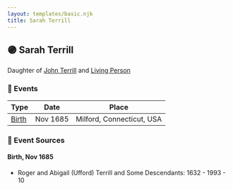 ```yaml
---
layout: templates/basic.njk
title: Sarah Terrill
---
```

## 🟣 Sarah Terrill

Daughter of [John Terrill](/people/6/65221157) and [Living Person](/people/4/48582652)

### 📆 Events

Type | Date | Place
------ | ------ | ------
[Birth](#event-0) | Nov 1685 | Milford, Connecticut, USA

### 📰 Event Sources

#### <a id="event-0"></a> Birth, Nov 1685
* Roger and Abigail (Ufford) Terrill and Some Descendants: 1632 - 1993  - 10